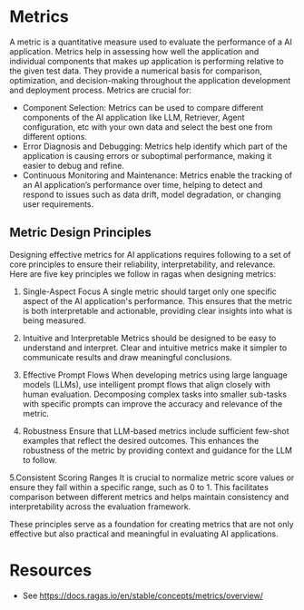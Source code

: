 # Metrics

A metric is a quantitative measure used to evaluate the performance of a AI application. Metrics help in assessing how well the application and individual components that makes up application is performing relative to the given test data. They provide a numerical basis for comparison, optimization, and decision-making throughout the application development and deployment process. Metrics are crucial for:

- Component Selection: Metrics can be used to compare different components of the AI application like LLM, Retriever, Agent configuration, etc with your own data and select the best one from different options.
- Error Diagnosis and Debugging: Metrics help identify which part of the application is causing errors or suboptimal performance, making it easier to debug and refine.
- Continuous Monitoring and Maintenance: Metrics enable the tracking of an AI application’s performance over time, helping to detect and respond to issues such as data drift, model degradation, or changing user requirements.


## Metric Design Principles

Designing effective metrics for AI applications requires following to a set of core principles to ensure their reliability, interpretability, and relevance. Here are five key principles we follow in ragas when designing metrics:

1. Single-Aspect Focus
A single metric should target only one specific aspect of the AI application's performance. This ensures that the metric is both interpretable and actionable, providing clear insights into what is being measured.

2. Intuitive and Interpretable
Metrics should be designed to be easy to understand and interpret. Clear and intuitive metrics make it simpler to communicate results and draw meaningful conclusions.

3. Effective Prompt Flows
When developing metrics using large language models (LLMs), use intelligent prompt flows that align closely with human evaluation. Decomposing complex tasks into smaller sub-tasks with specific prompts can improve the accuracy and relevance of the metric.

4. Robustness
Ensure that LLM-based metrics include sufficient few-shot examples that reflect the desired outcomes. This enhances the robustness of the metric by providing context and guidance for the LLM to follow.

5.Consistent Scoring Ranges
It is crucial to normalize metric score values or ensure they fall within a specific range, such as 0 to 1. This facilitates comparison between different metrics and helps maintain consistency and interpretability across the evaluation framework.

These principles serve as a foundation for creating metrics that are not only effective but also practical and meaningful in evaluating AI applications.

# Resources
- See https://docs.ragas.io/en/stable/concepts/metrics/overview/